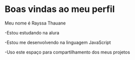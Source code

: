# Boas vindas ao meu perfil

Meu nome é Rayssa Thauane

-Estou estudando na alura

-Estou me desenvolvendo na linguagem JavaScript

-Uso este espaço para compartilhamento dos meus projetos 
